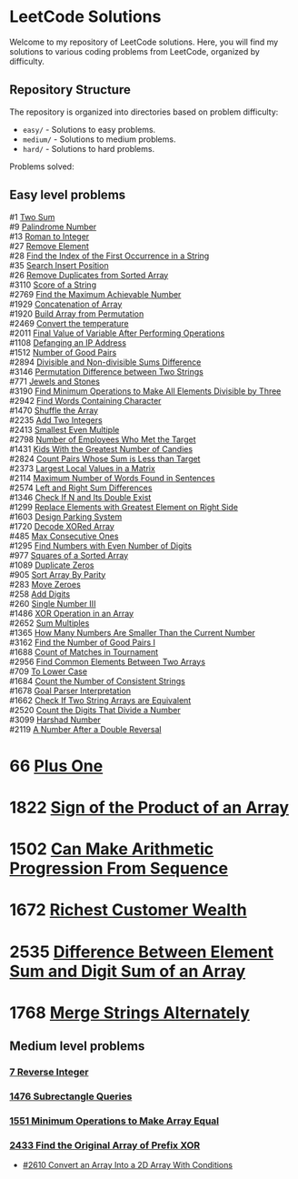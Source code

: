 # LeetCode Solutions

Welcome to my repository of LeetCode solutions. Here, you will find my solutions to various coding problems from LeetCode, organized by difficulty.

## Repository Structure

The repository is organized into directories based on problem difficulty:

- `easy/` - Solutions to easy problems.
- `medium/` - Solutions to medium problems.
- `hard/` - Solutions to hard problems.

Problems solved:

## Easy level problems

#1		[Two Sum](https://leetcode.com/problems/two-sum/description/) <br>
#9		[Palindrome Number](https://leetcode.com/problems/palindrome-number/description/) <br>
#13		[Roman to Integer](https://leetcode.com/problems/roman-to-integer/description/) <br>
#27		[Remove Element](https://leetcode.com/problems/remove-element/description/) <br>
#28		[Find the Index of the First Occurrence in a String](https://leetcode.com/problems/find-the-index-of-the-first-occurrence-in-a-string/description/) <br>
#35		[Search Insert Position](https://leetcode.com/problems/search-insert-position/description/) <br>
#26		[Remove Duplicates from Sorted Array](https://leetcode.com/problems/remove-duplicates-from-sorted-array/description/) <br>
#3110	[Score of a String](https://leetcode.com/problems/score-of-a-string/description/) <br>
#2769	[Find the Maximum Achievable Number](https://leetcode.com/problems/find-the-maximum-achievable-number/description/) <br>
#1929	[Concatenation of Array](https://leetcode.com/problems/concatenation-of-array/) <br>
#1920	[Build Array from Permutation](https://leetcode.com/problems/build-array-from-permutation/description/) <br>
#2469	[Convert the temperature](https://leetcode.com/problems/convert-the-temperature/description/) <br>
#2011	[Final Value of Variable After Performing Operations](https://leetcode.com/problems/final-value-of-variable-after-performing-operations/description/) <br>
#1108	[Defanging an IP Address](https://leetcode.com/problems/defanging-an-ip-address/description/) <br>
#1512	[Number of Good Pairs](https://leetcode.com/problems/number-of-good-pairs/description/) <br>
#2894	[Divisible and Non-divisible Sums Difference](https://leetcode.com/problems/divisible-and-non-divisible-sums-difference/description/) <br>
#3146	[Permutation Difference between Two Strings](https://leetcode.com/problems/permutation-difference-between-two-strings/description/) <br>
#771	[Jewels and Stones](https://leetcode.com/problems/jewels-and-stones/description/) <br>
#3190	[Find Minimum Operations to Make All Elements Divisible by Three](https://leetcode.com/problems/find-minimum-operations-to-make-all-elements-divisible-by-three/description/)<br>
#2942	[Find Words Containing Character](https://leetcode.com/problems/find-words-containing-character/description/) <br>
#1470	[Shuffle the Array](https://leetcode.com/problems/shuffle-the-array/description/) <br>
#2235	[Add Two Integers](https://leetcode.com/problems/add-two-integers/description/) <br>
#2413	[Smallest Even Multiple](https://leetcode.com/problems/smallest-even-multiple/description/) <br>
#2798	[Number of Employees Who Met the Target](https://leetcode.com/problems/number-of-employees-who-met-the-target/description/)<br>
#1431	[Kids With the Greatest Number of Candies](https://leetcode.com/problems/kids-with-the-greatest-number-of-candies/description/)<br>
#2824	[Count Pairs Whose Sum is Less than Target](https://leetcode.com/problems/count-pairs-whose-sum-is-less-than-target/description/)<br>
#2373	[Largest Local Values in a Matrix](https://leetcode.com/problems/largest-local-values-in-a-matrix/description/)<br>
#2114	[Maximum Number of Words Found in Sentences](https://leetcode.com/problems/maximum-number-of-words-found-in-sentences/description/)<br>
#2574	[Left and Right Sum Differences](https://leetcode.com/problems/left-and-right-sum-differences/description/)<br>
#1346	[Check If N and Its Double Exist](https://leetcode.com/problems/check-if-n-and-its-double-exist/description/)<br>
#1299	[Replace Elements with Greatest Element on Right Side](https://leetcode.com/problems/replace-elements-with-greatest-element-on-right-side/description/)<br>
#1603	[Design Parking System](https://leetcode.com/problems/design-parking-system/description/)<br>
#1720	[Decode XORed Array](https://leetcode.com/problems/decode-xored-array/description/)<br>
#485	[Max Consecutive Ones](https://leetcode.com/problems/max-consecutive-ones/description/)<br>
#1295	[Find Numbers with Even Number of Digits](https://leetcode.com/problems/find-numbers-with-even-number-of-digits/description/)<br>
#977	[Squares of a Sorted Array](https://leetcode.com/problems/squares-of-a-sorted-array/description/)<br>
#1089	[Duplicate Zeros](https://leetcode.com/problems/duplicate-zeros/description/)<br>
#905	[Sort Array By Parity](https://leetcode.com/problems/sort-array-by-parity/description/)<br>
#283	[Move Zeroes](https://leetcode.com/problems/move-zeroes/description/)<br>
#258	[Add Digits](https://leetcode.com/problems/add-digits/description/)<br>
#260	[Single Number III](https://leetcode.com/problems/single-number-iii/description/)<br>
#1486	[XOR Operation in an Array](https://leetcode.com/problems/xor-operation-in-an-array/description/)<br>
#2652	[Sum Multiples](https://leetcode.com/problems/sum-multiples/description/)<br>
#1365	[How Many Numbers Are Smaller Than the Current Number](https://leetcode.com/problems/how-many-numbers-are-smaller-than-the-current-number/description/)<br>
#3162	[Find the Number of Good Pairs I](https://leetcode.com/problems/find-the-number-of-good-pairs-i/description/)<br>
#1688	[Count of Matches in Tournament](https://leetcode.com/problems/count-of-matches-in-tournament/description/)<br>
#2956	[Find Common Elements Between Two Arrays](https://leetcode.com/problems/find-common-elements-between-two-arrays/description/)<br>
#709	[To Lower Case](https://leetcode.com/problems/to-lower-case/description/)<br>
#1684	[Count the Number of Consistent Strings](https://leetcode.com/problems/count-the-number-of-consistent-strings/description/)<br>
#1678	[Goal Parser Interpretation](https://leetcode.com/problems/goal-parser-interpretation/description/)<br>
#1662	[Check If Two String Arrays are Equivalent](https://leetcode.com/problems/check-if-two-string-arrays-are-equivalent/description/)<br>
#2520	[Count the Digits That Divide a Number](https://leetcode.com/problems/count-the-digits-that-divide-a-number/)<br>
#3099	[Harshad Number](https://leetcode.com/problems/harshad-number/description/)<br>
#2119	[A Number After a Double Reversal](https://leetcode.com/problems/a-number-after-a-double-reversal/description/)<br>
# 66		[Plus One](https://leetcode.com/problems/plus-one/description/)<br>
# 1822   [Sign of the Product of an Array](https://leetcode.com/problems/sign-of-the-product-of-an-array/description/)<br>
# 1502   [Can Make Arithmetic Progression From Sequence](https://leetcode.com/problems/can-make-arithmetic-progression-from-sequence/description/)<br>
# 1672   [Richest Customer Wealth](https://leetcode.com/problems/richest-customer-wealth/description/)<br>
# 2535	[Difference Between Element Sum and Digit Sum of an Array](https://leetcode.com/problems/difference-between-element-sum-and-digit-sum-of-an-array/description/)<br>
# 1768   [Merge Strings Alternately](https://leetcode.com/problems/merge-strings-alternately/description/)<br>

## Medium level problems

### [7		Reverse Integer](https://leetcode.com/problems/reverse-integer/description/) <br>
### [1476     Subrectangle Queries](https://leetcode.com/problems/subrectangle-queries/description/)<br>
### [1551     Minimum Operations to Make Array Equal](https://leetcode.com/problems/minimum-operations-to-make-array-equal/description/)<br>
### [2433     Find the Original Array of Prefix XOR](https://leetcode.com/problems/find-the-original-array-of-prefix-xor/description/)<br>
- [#2610     Convert an Array Into a 2D Array With Conditions](https://leetcode.com/problems/convert-an-array-into-a-2d-array-with-conditions/description/)<br>